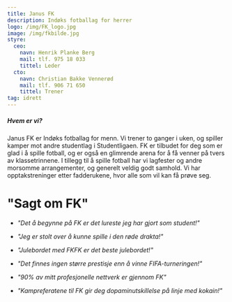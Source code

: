 ```yaml
---
title: Janus FK
description: Indøks fotballag for herrer
logo: /img/FK_logo.jpg
image: /img/fkbilde.jpg
styre:
  ceo:
    navn: Henrik Planke Berg
    mail: tlf. 975 18 033
    tittel: Leder
  cto:
    navn: Christian Bakke Vennerød
    mail: tlf. 906 71 650
    tittel: Trener
tag: idrett
---
```


##### Hvem er vi?

Janus FK er Indøks fotballag for menn. Vi trener to ganger i uken, og spiller kamper mot andre studentlag i Studentligaen. FK er tilbudet for deg som er glad i å spille fotball, og er også en glimrende arena for å få venner på tvers av klassetrinnene. I tillegg til å spille fotball har vi lagfester og andre morsomme arrangementer, og generelt veldig godt samhold. Vi har opptakstreninger etter fadderukene, hvor alle som vil kan få prøve seg.

# "Sagt om FK"

- _"Det å begynne på FK er det lureste jeg har gjort som student!"_

- _"Jeg er stolt over å kunne spille i den røde drakta!"_

- _"Julebordet med FKFK er det beste julebordet!"_

- _"Det finnes ingen større prestisje enn å vinne FIFA-turneringen!"_

- _"90% av mitt profesjonelle nettverk er gjennom FK"_

- _"Kampreferatene til FK gir deg dopaminutskillelse på linje med kokain!"_
